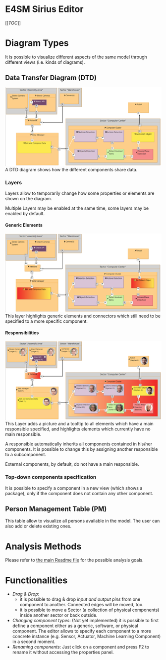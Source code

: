 # E4SM Sirius Editor
 [[_TOC_]]

# Diagram Types
It is possible to visualize different aspects of the same model through different views (i.e. kinds of diagrams).

## Data Transfer Diagram (DTD)
![A data transfer diagram](pictures/S2.png)
A DTD diagram shows how the different components share data.

### Layers
Layers allow to temporarily change how some properties or elements are shown on the diagram.

Multiple Layers may be enabled at the same time, some layers may be enabled by default.

#### Generic Elements
![Generic Elements Layer](pictures/GenericElements.png)
This layer highlights generic elements and connectors which still need to be specified to a more specific component.

#### Responsibilities
![A data transfer diagram](pictures/Responsibilities.png)
This Layer adds a picture and a tooltip to all elements which have a main responsible specified, and highlights elements which currently have no main responsible.

A responsible automatically inherits all components contained in his/her components.
It is possible to change this by assigning another responsible to a subcomponent.

External components, by default, do not have a main responsible.

### Top-down components specification
It is possible to specify a component in a new view (which shows a package), only if the component does not contain any other component.

## Person Management Table (PM)
This table allow to visualize all persons available in the model.
The user can also add or delete existing ones.

# Analysis Methods
Please refer to [the main Readme file](../../README.md#analysis-objectives) for the possible analysis goals.

# Functionalities
- *Drag & Drop*:
  - it is possible to drag & drop *input and output pins* from one component to another. Connected edges will be moved, too.
  - it is possible to move a Sector (a collection of physical components) inside another sector or back outside.
- *Changing component types*: (Not yet implemented) it is possible to first define a component either as a generic, software, or physical component. The editor allows to specify each component to a more concrete instance (e.g. Sensor, Actuator, Machine Learning Component) in a second moment.
- *Renaming components*: Just click on a component and press F2 to rename it without accessing the properties panel.
